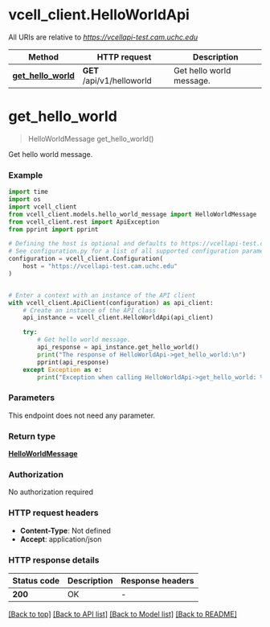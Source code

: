 # vcell_client.HelloWorldApi

All URIs are relative to *https://vcellapi-test.cam.uchc.edu*

Method | HTTP request | Description
------------- | ------------- | -------------
[**get_hello_world**](HelloWorldApi.md#get_hello_world) | **GET** /api/v1/helloworld | Get hello world message.


# **get_hello_world**
> HelloWorldMessage get_hello_world()

Get hello world message.

### Example

```python
import time
import os
import vcell_client
from vcell_client.models.hello_world_message import HelloWorldMessage
from vcell_client.rest import ApiException
from pprint import pprint

# Defining the host is optional and defaults to https://vcellapi-test.cam.uchc.edu
# See configuration.py for a list of all supported configuration parameters.
configuration = vcell_client.Configuration(
    host = "https://vcellapi-test.cam.uchc.edu"
)


# Enter a context with an instance of the API client
with vcell_client.ApiClient(configuration) as api_client:
    # Create an instance of the API class
    api_instance = vcell_client.HelloWorldApi(api_client)

    try:
        # Get hello world message.
        api_response = api_instance.get_hello_world()
        print("The response of HelloWorldApi->get_hello_world:\n")
        pprint(api_response)
    except Exception as e:
        print("Exception when calling HelloWorldApi->get_hello_world: %s\n" % e)
```



### Parameters
This endpoint does not need any parameter.

### Return type

[**HelloWorldMessage**](HelloWorldMessage.md)

### Authorization

No authorization required

### HTTP request headers

 - **Content-Type**: Not defined
 - **Accept**: application/json

### HTTP response details
| Status code | Description | Response headers |
|-------------|-------------|------------------|
**200** | OK |  -  |

[[Back to top]](#) [[Back to API list]](../README.md#documentation-for-api-endpoints) [[Back to Model list]](../README.md#documentation-for-models) [[Back to README]](../README.md)


